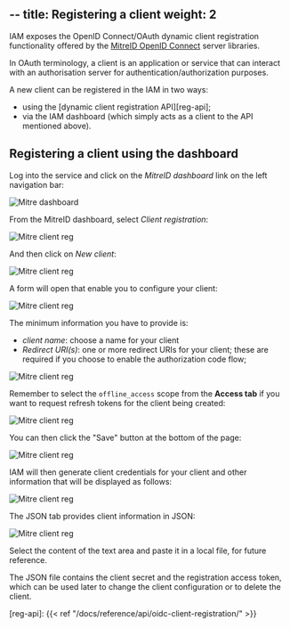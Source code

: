 --
title: Registering a client
weight: 2
---

IAM exposes the OpenID Connect/OAuth dynamic client registration functionality
offered by the [MitreID OpenID Connect][mitreid] server libraries.

In OAuth terminology, a client is an application or service that can interact
with an authorisation server for authentication/authorization purposes.

A new client can be registered in the IAM in two ways:

- using the [dynamic client registration API][reg-api];
- via the IAM dashboard (which simply acts as a client to the API mentioned
  above).

## Registering a client using the dashboard

Log into the service and click on the _MitreID dashboard_ link on the left
navigation bar:

![Mitre dashboard](../images/mitre-dashboard.png)

From the MitreID dashboard, select _Client registration_:

![Mitre client reg](../images/mitre-client-reg-0.png)

And then click on _New client_:

![Mitre client reg](../images/mitre-client-reg-1.png)

A form will open that enable you to configure your client:

![Mitre client reg](../images/mitre-client-reg-2.png)

The minimum information you have to provide is:

- *client name*: choose a name for your client
- *Redirect URI(s)*: one or more redirect URIs for your client; these are
  required if you choose to enable the authorization code flow;

![Mitre client reg](../images/mitre-client-reg-3.png)

Remember to select the `offline_access` scope from the __Access tab__ if you
want to request refresh tokens for the client being created:

![Mitre client reg](../images/mitre-client-reg-4.png)

You can then click the "Save" button at the bottom of the page:

![Mitre client reg](../images/mitre-client-reg-5.png)

IAM will then generate client credentials for your client and other information
that will be displayed as follows:

![Mitre client reg](../images/mitre-client-reg-6.png)

The JSON tab provides client information in JSON:

![Mitre client reg](../images/mitre-client-reg-8.png)

Select the content of the text area and paste it in a local file, for future
reference.

The JSON file contains the client secret and the registration access token,
which can be used later to change the client configuration or to delete the
client.

[mitreid]: https://github.com/mitreid-connect/OpenID-Connect-Java-Spring-Server/wiki
[reg-api]: {{< ref "/docs/reference/api/oidc-client-registration/" >}}
